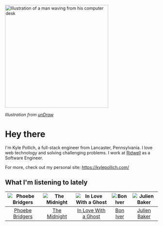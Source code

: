 <img src="https://user-images.githubusercontent.com/6766512/87306713-6f79d900-c4e6-11ea-989a-3242cbfc50c2.png" alt="Illustration of a man waving from his computer desk" height="340" />

_Illustration from [unDraw](https://undraw.co/)_

# Hey there

I'm Kyle Pollich, a full-stack engineer from Lancaster, Pennsylvania. I love web technology and solving challenging problems.
I work at [Ridwell](https://www.ridwell.com/) as a Software Engineer.

For more, check out my personal site: https://kylepollich.com/

## What I'm listening to lately

<!-- begin artists -->
  |![Phoebe Bridgers](https://i.scdn.co/image/3b6a427f0c54c0d116c433462ae1dd48474643d0)|![The Midnight](https://i.scdn.co/image/aef4c8f3992a5ddb727bd0468854d7e1047a8851)|![In Love With a Ghost](https://i.scdn.co/image/9f708e271d8aa32ea043e53281c27681c4273bf6)|![Bon Iver](https://i.scdn.co/image/9258bf0ae0348dc7e2b1279507d2bf597c146bc4)|![Julien Baker](https://i.scdn.co/image/823382f2fa75050b8e7e591accdc66bc4f6a32fd)|
  |:---:|:---:|:---:|:---:|:---:|
  |[Phoebe Bridgers](https://open.spotify.com/artist/1r1uxoy19fzMxunt3ONAkG)|[The Midnight](https://open.spotify.com/artist/2NFrAuh8RQdQoS7iYFbckw)|[In Love With a Ghost](https://open.spotify.com/artist/21tDFddcOFDYmiobTcls2O)|[Bon Iver](https://open.spotify.com/artist/4LEiUm1SRbFMgfqnQTwUbQ)|[Julien Baker](https://open.spotify.com/artist/12zbUHbPHL5DGuJtiUfsip)|
<!-- end artists -->

